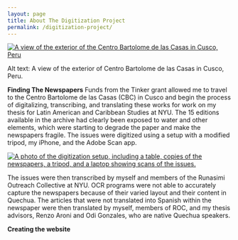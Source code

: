 ```yaml
---
layout: page
title: About The Digitization Project
permalink: /digitization-project/
---
```


<a href="{{ '/img/cbc.png' | absolute_url }}">
  <img src="{{ '/img/cbc.png' | absolute_url }}" alt="A view of the exterior of the Centro Bartolome de las Casas in Cusco, Peru"/>
</a>

Alt text: A view of the exterior of Centro Bartolome de las Casas in Cusco, Peru. 

**Finding The Newspapers**
Funds from the Tinker grant allowed me to travel to the Centro Bartolome de las Casas (CBC) in Cusco and begin the process of digitalizing, transcribing, and translating these works for work on my thesis for Latin American and Caribbean Studies at NYU. The 15 editions available in the archive had clearly been exposed to water and other elements, which were starting to degrade the paper and make the newspapers fragile. The issues were digitized using a setup with a modified tripod, my iPhone, and the Adobe Scan app.

<a href="{{ '/img/setup.png' | absolute_url }}">
  <img src="{{ '/img/setup.png' | absolute_url }}" alt="A photo of the digitization setup, including a table, copies of the newspapers, a tripod, and a laptop showing scans of the issues."/>
</a>

The issues were then transcribed by myself and members of the Runasimi Outreach Collective at NYU. OCR programs were not able to accurately capture the newspapers because of their varied layout and their content in Quechua. The articles that were not translated into Spanish within the newspaper were then translated by myself, members of ROC, and my thesis advisors, Renzo Aroni and Odi Gonzales, who are native Quechua speakers. 

**Creating the website**
